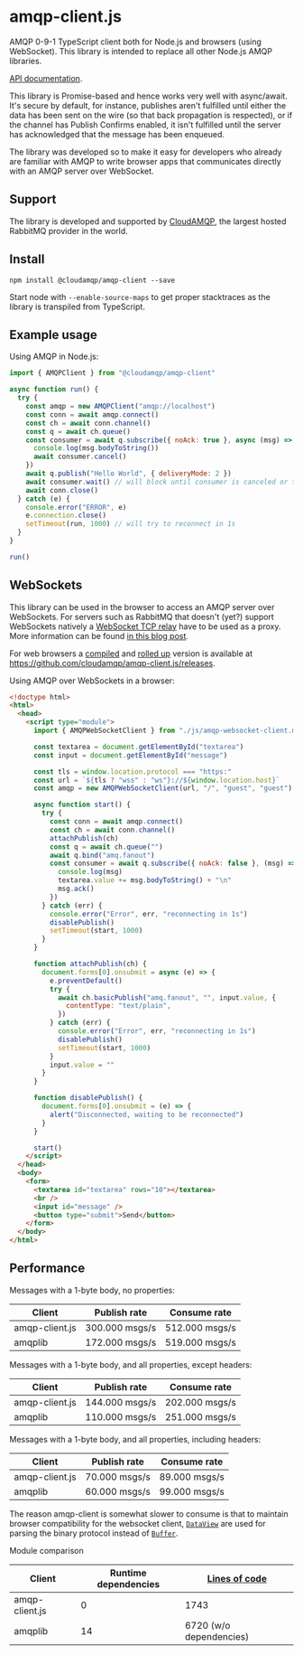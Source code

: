 # amqp-client.js

AMQP 0-9-1 TypeScript client both for Node.js and browsers (using WebSocket). This library is intended to replace all other Node.js AMQP libraries.

[API documentation](https://cloudamqp.github.io/amqp-client.js/).

This library is Promise-based and hence works very well with async/await. It's secure by default, for instance, publishes aren't fulfilled until either the data has been sent on the wire (so that back propagation is respected), or if the channel has Publish Confirms enabled, it isn't fulfilled until the server has acknowledged that the message has been enqueued.

The library was developed so to make it easy for developers who already are familiar with AMQP to write browser apps that communicates directly with an AMQP server over WebSocket.

## Support

The library is developed and supported by [CloudAMQP](https://www.cloudamqp.com), the largest hosted RabbitMQ provider in the world.

## Install

```shell
npm install @cloudamqp/amqp-client --save
```

Start node with `--enable-source-maps` to get proper stacktraces as the library is transpiled from TypeScript.

## Example usage

Using AMQP in Node.js:

```javascript
import { AMQPClient } from "@cloudamqp/amqp-client"

async function run() {
  try {
    const amqp = new AMQPClient("amqp://localhost")
    const conn = await amqp.connect()
    const ch = await conn.channel()
    const q = await ch.queue()
    const consumer = await q.subscribe({ noAck: true }, async (msg) => {
      console.log(msg.bodyToString())
      await consumer.cancel()
    })
    await q.publish("Hello World", { deliveryMode: 2 })
    await consumer.wait() // will block until consumer is canceled or throw an error if server closed channel/connection
    await conn.close()
  } catch (e) {
    console.error("ERROR", e)
    e.connection.close()
    setTimeout(run, 1000) // will try to reconnect in 1s
  }
}

run()
```

## WebSockets

This library can be used in the browser to access an AMQP server over WebSockets. For servers such as RabbitMQ that doesn't (yet?) support WebSockets natively a [WebSocket TCP relay](https://github.com/cloudamqp/websocket-tcp-relay/) have to be used as a proxy. More information can be found [in this blog post](https://www.cloudamqp.com/blog/cloudamqp-releases-amqp-websockets.html).

For web browsers a [compiled](https://www.typescriptlang.org/) and [rolled up](https://www.rollupjs.org/) version is available at https://github.com/cloudamqp/amqp-client.js/releases.

Using AMQP over WebSockets in a browser:

```html
<!doctype html>
<html>
  <head>
    <script type="module">
      import { AMQPWebSocketClient } from "./js/amqp-websocket-client.mjs"

      const textarea = document.getElementById("textarea")
      const input = document.getElementById("message")

      const tls = window.location.protocol === "https:"
      const url = `${tls ? "wss" : "ws"}://${window.location.host}`
      const amqp = new AMQPWebSocketClient(url, "/", "guest", "guest")

      async function start() {
        try {
          const conn = await amqp.connect()
          const ch = await conn.channel()
          attachPublish(ch)
          const q = await ch.queue("")
          await q.bind("amq.fanout")
          const consumer = await q.subscribe({ noAck: false }, (msg) => {
            console.log(msg)
            textarea.value += msg.bodyToString() + "\n"
            msg.ack()
          })
        } catch (err) {
          console.error("Error", err, "reconnecting in 1s")
          disablePublish()
          setTimeout(start, 1000)
        }
      }

      function attachPublish(ch) {
        document.forms[0].onsubmit = async (e) => {
          e.preventDefault()
          try {
            await ch.basicPublish("amq.fanout", "", input.value, {
              contentType: "text/plain",
            })
          } catch (err) {
            console.error("Error", err, "reconnecting in 1s")
            disablePublish()
            setTimeout(start, 1000)
          }
          input.value = ""
        }
      }

      function disablePublish() {
        document.forms[0].onsubmit = (e) => {
          alert("Disconnected, waiting to be reconnected")
        }
      }

      start()
    </script>
  </head>
  <body>
    <form>
      <textarea id="textarea" rows="10"></textarea>
      <br />
      <input id="message" />
      <button type="submit">Send</button>
    </form>
  </body>
</html>
```

## Performance

Messages with a 1-byte body, no properties:

| Client         | Publish rate   | Consume rate   |
| -------------- | -------------- | -------------- |
| amqp-client.js | 300.000 msgs/s | 512.000 msgs/s |
| amqplib        | 172.000 msgs/s | 519.000 msgs/s |

Messages with a 1-byte body, and all properties, except headers:

| Client         | Publish rate   | Consume rate   |
| -------------- | -------------- | -------------- |
| amqp-client.js | 144.000 msgs/s | 202.000 msgs/s |
| amqplib        | 110.000 msgs/s | 251.000 msgs/s |

Messages with a 1-byte body, and all properties, including headers:

| Client         | Publish rate  | Consume rate  |
| -------------- | ------------- | ------------- |
| amqp-client.js | 70.000 msgs/s | 89.000 msgs/s |
| amqplib        | 60.000 msgs/s | 99.000 msgs/s |

The reason amqp-client is somewhat slower to consume is that to maintain browser compatibility for the websocket client, [`DataView`](https://developer.mozilla.org/en-US/docs/Web/JavaScript/Reference/Global_Objects/DataView) are used for parsing the binary protocol instead of [`Buffer`](https://nodejs.org/api/buffer.html).

Module comparison

| Client         | Runtime dependencies | [Lines of code](https://github.com/AlDanial/cloc) |
| -------------- | -------------------- | ------------------------------------------------- |
| amqp-client.js | 0                    | 1743                                              |
| amqplib        | 14                   | 6720 (w/o dependencies)                           |
